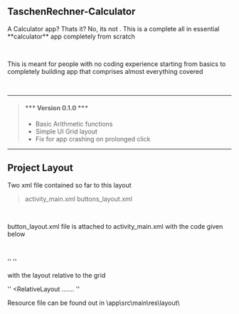 ## TaschenRechner-Calculator

<p>A Calculator app? Thats it? No, its not . This is a complete all in essential **calculator** app completely from scratch</p><br>

<p>This is meant for people with no coding experience starting from basics to completely building app that comprises almost everything covered</p><br>

---

> #### *** Version 0.1.0 ***
>
> - Basic Arithmetic functions
> - Simple UI Grid layout 
> - Fix for app crashing on prolonged click

---

## Project Layout

<p>Two xml file contained so far to this layout</p>

> activity_main.xml
> buttons_layout.xml

<br>

<p>button_layout.xml file is attached to activity_main.xml with the code given below</p><br>

'' <include
            layout="@layout/button_layout"
            android:layout_width="match_parent"
            android:layout_height="match_parent"/> ''

with the layout relative to the grid

'' <RelativeLayout
	.......
</RelativeLayout>''

<p>Resource file can be found out in \app\src\main\res\layout\</p>            






